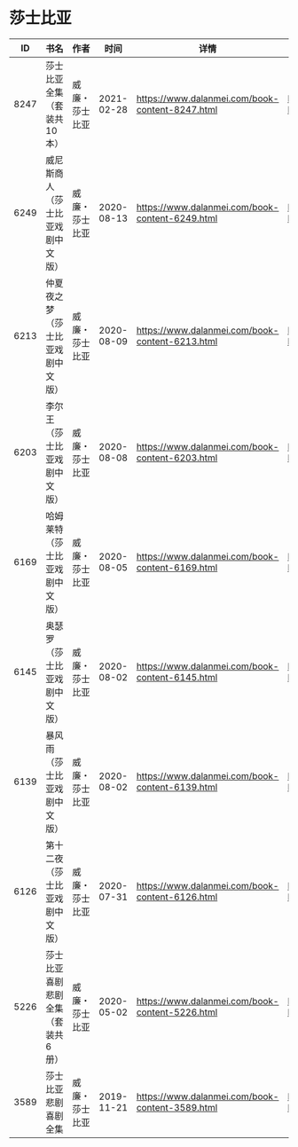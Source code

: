 # 莎士比亚

| ID | 书名 | 作者 | 时间 | 详情 | 下载页面 | EPUB下载链接 | MOBI下载链接 | AZW3下载链接 |
| --- | --- | --- | --- | --- | --- | --- | --- | --- |
| 8247 | 莎士比亚全集（套装共10本） | 威廉・莎士比亚 | 2021-02-28 | https://www.dalanmei.com/book-content-8247.html | https://www.dalanmei.com/download-book-8247.html | http://ct.dalanmei.com/f/31084289-571706544-70a55a | http://ct.dalanmei.com/f/31084289-572115580-585563 | http://ct.dalanmei.com/f/31084289-572138647-a6a1c8 |
| 6249 | 威尼斯商人（莎士比亚戏剧中文版） | 威廉・莎士比亚 | 2020-08-13 | https://www.dalanmei.com/book-content-6249.html | https://www.dalanmei.com/download-book-6249.html | http://ct.dalanmei.com/f/31084289-571556342-155dc6 | http://ct.dalanmei.com/f/31084289-571913237-0e790e | http://ct.dalanmei.com/f/31084289-572203517-e4cb63 |
| 6213 | 仲夏夜之梦（莎士比亚戏剧中文版） | 威廉・莎士比亚 | 2020-08-09 | https://www.dalanmei.com/book-content-6213.html | https://www.dalanmei.com/download-book-6213.html | http://ct.dalanmei.com/f/31084289-571557487-718334 | http://ct.dalanmei.com/f/31084289-571915365-b363e5 | http://ct.dalanmei.com/f/31084289-572203764-2a442a |
| 6203 | 李尔王（莎士比亚戏剧中文版） | 威廉・莎士比亚 | 2020-08-08 | https://www.dalanmei.com/book-content-6203.html | https://www.dalanmei.com/download-book-6203.html | http://ct.dalanmei.com/f/31084289-571557576-36913b | http://ct.dalanmei.com/f/31084289-571915841-056677 | http://ct.dalanmei.com/f/31084289-572203820-e5a3f9 |
| 6169 | 哈姆莱特（莎士比亚戏剧中文版） | 威廉・莎士比亚 | 2020-08-05 | https://www.dalanmei.com/book-content-6169.html | https://www.dalanmei.com/download-book-6169.html | http://ct.dalanmei.com/f/31084289-571558327-f91461 | http://ct.dalanmei.com/f/31084289-571917135-706641 | http://ct.dalanmei.com/f/31084289-572203933-8da8fe |
| 6145 | 奥瑟罗（莎士比亚戏剧中文版） | 威廉・莎士比亚 | 2020-08-02 | https://www.dalanmei.com/book-content-6145.html | https://www.dalanmei.com/download-book-6145.html | http://ct.dalanmei.com/f/31084289-571558499-fd5fe7 | http://ct.dalanmei.com/f/31084289-571918093-e961a6 | http://ct.dalanmei.com/f/31084289-572204010-c2e4c9 |
| 6139 | 暴风雨（莎士比亚戏剧中文版） | 威廉・莎士比亚 | 2020-08-02 | https://www.dalanmei.com/book-content-6139.html | https://www.dalanmei.com/download-book-6139.html | http://ct.dalanmei.com/f/31084289-571558551-012a25 | http://ct.dalanmei.com/f/31084289-571918199-de08da | http://ct.dalanmei.com/f/31084289-572204022-cd0b95 |
| 6126 | 第十二夜（莎士比亚戏剧中文版） | 威廉・莎士比亚 | 2020-07-31 | https://www.dalanmei.com/book-content-6126.html | https://www.dalanmei.com/download-book-6126.html | http://ct.dalanmei.com/f/31084289-571558781-70adbe | http://ct.dalanmei.com/f/31084289-571918524-07d370 | http://ct.dalanmei.com/f/31084289-572204073-4ec5b1 |
| 5226 | 莎士比亚喜剧悲剧全集（套装共6册） | 威廉・莎士比亚 | 2020-05-02 | https://www.dalanmei.com/book-content-5226.html | https://www.dalanmei.com/download-book-5226.html | http://ct.dalanmei.com/f/31084289-571514673-304949 | http://ct.dalanmei.com/f/31084289-571777353-82aaba | http://ct.dalanmei.com/f/31084289-571922738-c607a2 |
| 3589 | 莎士比亚悲剧喜剧全集 | 威廉・莎士比亚 | 2019-11-21 | https://www.dalanmei.com/book-content-3589.html | https://www.dalanmei.com/download-book-3589.html | http://ct.dalanmei.com/f/31084289-571551553-772ea8 | http://ct.dalanmei.com/f/31084289-571876360-bcec4a | http://ct.dalanmei.com/f/31084289-572068547-84b938 |
